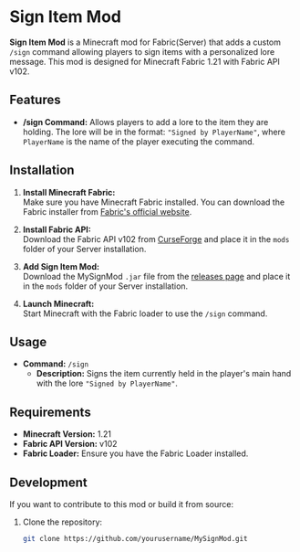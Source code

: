 # Sign Item Mod

**Sign Item Mod** is a Minecraft mod for Fabric(Server) that adds a custom `/sign` command allowing players to sign items with a personalized lore message. This mod is designed for Minecraft Fabric 1.21 with Fabric API v102.

## Features

- **/sign Command:** Allows players to add a lore to the item they are holding. The lore will be in the format: `"Signed by PlayerName"`, where `PlayerName` is the name of the player executing the command.

## Installation

1. **Install Minecraft Fabric:**  
   Make sure you have Minecraft Fabric installed. You can download the Fabric installer from [Fabric's official website](https://fabricmc.net/use/).

2. **Install Fabric API:**  
   Download the Fabric API v102 from [CurseForge](https://www.curseforge.com/minecraft/mc-mods/fabric-api) and place it in the `mods` folder of your Server installation.

3. **Add Sign Item Mod:**  
   Download the MySignMod `.jar` file from the [releases page](https://github.com/JutechsGit/signItem/releases) and place it in the `mods` folder of your Server installation.

4. **Launch Minecraft:**  
   Start Minecraft with the Fabric loader to use the `/sign` command.

## Usage

- **Command:** `/sign`
  - **Description:** Signs the item currently held in the player's main hand with the lore `"Signed by PlayerName"`.

## Requirements

- **Minecraft Version:** 1.21
- **Fabric API Version:** v102
- **Fabric Loader:** Ensure you have the Fabric Loader installed.

## Development

If you want to contribute to this mod or build it from source:

1. Clone the repository:
   ```bash
   git clone https://github.com/yourusername/MySignMod.git
